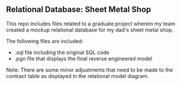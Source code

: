 ## Relational Database: Sheet Metal Shop

This repo includes files related to a graduate project wherein my team created a mockup relational database for my dad's sheet metal shop. 

The following files are included:
- .sql file including the original SQL code
- .pgn file that displays the final reverse engineered model

Note: There are some minor adjustments that need to be made to the contract table as displayed in the relational model diagram. 
